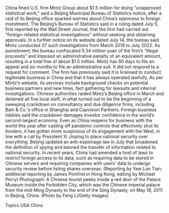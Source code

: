 China fined U.S. firm Mintz Group about $1.5 million for doing “unapproved statistical work,” said a Beijing Municipal Bureau of Statistics notice, after a raid of its Beijing office sparked worries about China’s openness to foreign investment.
The Beijing’s Bureau of Statistics said in a ruling dated July 5, first reported by the Wall Street Journal, that the firm had carried out “foreign-related statistical investigations” without seeking and obtaining approvals.
In a further notice on its website dated July 14, the bureau said Mintz conducted 37 such investigations from March 2019 to July 2022.
As punishment, the bureau confiscated 5.34 million yuan of the firm’s “illegal proceeds” and imposed an administrative penalty of an equivalent amount, resulting in a total fine of about $1.5 million.
Mintz has 60 days to file an appeal and six months to file an administrative suit. It did not respond to a request for comment.
The firm has previously said it is licensed to conduct legitimate business in China and that it has always operated lawfully.
As per Mintz’s website, its services include background checks on potential business partners and new hires, fact gathering for lawsuits and internal investigations.
Chinese authorities raided Mintz’s Beijing office in March and detained all five local staff, in what turned out to be the beginning of a sweeping crackdown on consultancy and due diligence firms, including Bain & Co.‘s office in Shanghai and Capvision Partners.
Foreign business lobbies said the crackdown damages investor confidence in the world’s second-largest economy.
Even as China reopens for business with the world this year after casting off pandemic controls that effectively shut its borders, it has gotten more suspicious of its engagement with the West, in line with a call by President Xi Jinping to place national security over everything.
Beijing updated an anti-espionage law in July that broadened the definition of spying and banned the transfer of information related to national security.
In recent years, China had amended a host of laws to restrict foreign access to its data, such as requiring data to be stored in Chinese servers and requiring companies with users’ data to undergo security review before listing shares overseas.
(Reporting by Yew Lun Tian; additional reporting by James Pomfret in Hong Kong; editing by Michael Perry)
Photograph: A Chinese tourist peeks inside a red door of the Palace Museum inside the Forbidden City, which was the Chinese imperial palace from the mid-Ming Dynasty to the end of the Qing Dynasty, on May 18, 2011 in Beijing, China. (Photo by Feng Li/Getty Images)

Topics
USA
China
